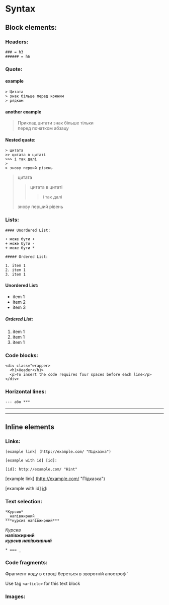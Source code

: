 # Syntax

## Block elements:

### Headers:

    ### = h3
    ###### = h6

### Quote:

#### example

    > Цитата
    > знак більше перед кожним
    > рядком

#### another example

> Приклад
цитати
знак більше тільки  </br>
перед початком
абзацу

#### Nested quate:

    > цитата
    >> цитата в цитаті
    >>> і так далі
    >
    > знову перший рівень

> цитата
>> цитата в цитаті
>>> і так далі
>
> знову перший рівень

### Lists:

    #### Unordered List:
    
    + може бути +
    + може бути -
    + може бути *
    
    ##### Ordered List:
    
    1. item 1
    2. item 1
    3. item 1
    
#### Unordered List:

+ item 1
+ item 2
+ item 3

##### Ordered List:

1. item 1
2. item 1
3. item 1

### Code blocks:

    <div class="wrapper>
      <h1>Header</h1>
      <p>To insert the code requires four spaces before each line</p>
    </div>
   
   
### Horizontal lines:

    --- або ***

---

***

## Inline elements

### Links:

    [example link] (http://example.com/ "Підказка")
    
    [example with id] [id]:
    
    [id]: http://example.com/ "Hint"
    
[example link] (http://example.com/ "Підказка")
    
[example with id] [id]:
    
[id]: http://example.com/ "Hint"

### Text selection:

    *Курсив*
    __напівжирний__
    ***курсив напівжирний***
    
*Курсив* </br>
__напівжирний__  </br>
***курсив напівжирний***

    * === _

### Code fragments:

  Фрагмент коду в строці береться в зворотній апостроф `
  
Use tag `<article>` for this text block

### Images:

    
